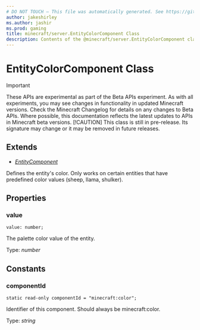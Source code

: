 ```yaml
---
# DO NOT TOUCH — This file was automatically generated. See https://github.com/mojang/minecraftapidocsgenerator to modify descriptions, examples, etc.
author: jakeshirley
ms.author: jashir
ms.prod: gaming
title: minecraft/server.EntityColorComponent Class
description: Contents of the @minecraft/server.EntityColorComponent class.
---
```

# EntityColorComponent Class
>[!IMPORTANT]
>These APIs are experimental as part of the Beta APIs experiment. As with all experiments, you may see changes in functionality in updated Minecraft versions. Check the Minecraft Changelog for details on any changes to Beta APIs. Where possible, this documentation reflects the latest updates to APIs in Minecraft beta versions.
> [!CAUTION]
> This class is still in pre-release.  Its signature may change or it may be removed in future releases.

## Extends
- [*EntityComponent*](EntityComponent.md)

Defines the entity's color. Only works on certain entities that have predefined color values (sheep, llama, shulker).

## Properties

### **value**
`value: number;`

The palette color value of the entity.

Type: *number*

## Constants

### **componentId**
`static read-only componentId = "minecraft:color";`

Identifier of this component. Should always be minecraft:color.

Type: *string*
